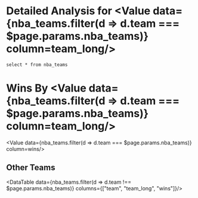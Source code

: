 # Detailed Analysis for <Value data={nba_teams.filter(d => d.team === $page.params.nba_teams)} column=team_long/>


```nba_teams
select * from nba_teams
```

# Wins By <Value data={nba_teams.filter(d => d.team === $page.params.nba_teams)} column=team_long/>
<Value data={nba_teams.filter(d => d.team ===  $page.params.nba_teams)} column=wins/>

## Other Teams
<DataTable data={nba_teams.filter(d => d.team !== $page.params.nba_teams)} columns={["team", "team_long", "wins"]}/>